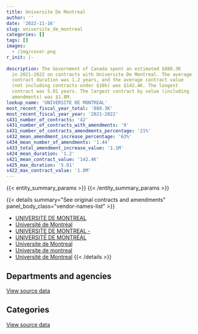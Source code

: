 ```yaml
---
title: Universite De Montreal
author: ''
date: '2022-11-16'
slug: universite_de_montreal
categories: []
tags: []
images:
  - /img/cover.png
r_init: |-
  
description: The Government of Canada spent an estimated $880.3K
  in 2021-2022 on contracts with Universite De Montreal. The average
  contract duration was 1.2 years, and the average contract value
  (not including contracts under $10k) was $142.4K. The longest
  contract was 5.01 years. The largest contract by value (including
  amendments) was $1.8M.
lookup_name: 'UNIVERSITE DE MONTREAL'
most_recent_fiscal_year_total: '880.3K'
most_recent_fiscal_year_year: '2021-2022'
s431_number_of_contracts: '42'
s431_number_of_contracts_with_amendments: '9'
s431_number_of_contracts_amendments_percentage: '21%'
s432_mean_amendment_increase_percentage: '63%'
s434_mean_number_of_amendments: '1.44'
s433_total_amendment_increase_value: '1.1M'
s424_mean_duration: '1.2'
s421_mean_contract_value: '142.4K'
s425_max_duration: '5.01'
s422_max_contract_value: '1.8M'
---
```


<script src="/rmarkdown-libs/htmlwidgets/htmlwidgets.js"></script>
<link href="/rmarkdown-libs/datatables-css/datatables-crosstalk.css" rel="stylesheet" />
<script src="/rmarkdown-libs/datatables-binding/datatables.js"></script>
<script src="/rmarkdown-libs/jquery/jquery-3.6.0.min.js"></script>
<link href="/rmarkdown-libs/dt-core-bootstrap/css/dataTables.bootstrap.min.css" rel="stylesheet" />
<link href="/rmarkdown-libs/dt-core-bootstrap/css/dataTables.bootstrap.extra.css" rel="stylesheet" />
<script src="/rmarkdown-libs/dt-core-bootstrap/js/jquery.dataTables.min.js"></script>
<script src="/rmarkdown-libs/dt-core-bootstrap/js/dataTables.bootstrap.min.js"></script>
<link href="/rmarkdown-libs/crosstalk/css/crosstalk.min.css" rel="stylesheet" />
<script src="/rmarkdown-libs/crosstalk/js/crosstalk.min.js"></script>
<script src="/rmarkdown-libs/htmlwidgets/htmlwidgets.js"></script>
<link href="/rmarkdown-libs/datatables-css/datatables-crosstalk.css" rel="stylesheet" />
<script src="/rmarkdown-libs/datatables-binding/datatables.js"></script>
<script src="/rmarkdown-libs/jquery/jquery-3.6.0.min.js"></script>
<link href="/rmarkdown-libs/dt-core-bootstrap/css/dataTables.bootstrap.min.css" rel="stylesheet" />
<link href="/rmarkdown-libs/dt-core-bootstrap/css/dataTables.bootstrap.extra.css" rel="stylesheet" />
<script src="/rmarkdown-libs/dt-core-bootstrap/js/jquery.dataTables.min.js"></script>
<script src="/rmarkdown-libs/dt-core-bootstrap/js/dataTables.bootstrap.min.js"></script>
<link href="/rmarkdown-libs/crosstalk/css/crosstalk.min.css" rel="stylesheet" />
<script src="/rmarkdown-libs/crosstalk/js/crosstalk.min.js"></script>

{{< entity_summary_params >}}
{{< /entity_summary_params >}}

{{< details summary="See original contracts and amendments" panel_body_class="vendor-names-list" >}}
- [UNIVERSITE DE MONTREAL](https://search.open.canada.ca/en/ct/?sort=contract_value_f%20desc&page=1&search_text=%22UNIVERSITE%20DE%20MONTREAL%22)
- [Université de Montréal](https://search.open.canada.ca/en/ct/?sort=contract_value_f%20desc&page=1&search_text=%22Universit%c3%a9%20de%20Montr%c3%a9al%22)
- [UNIVERSITE DE MONTREAL -](https://search.open.canada.ca/en/ct/?sort=contract_value_f%20desc&page=1&search_text=%22UNIVERSITE%20DE%20MONTREAL%20-%22)
- [UNIVERSITÉ DE MONTRÉAL](https://search.open.canada.ca/en/ct/?sort=contract_value_f%20desc&page=1&search_text=%22UNIVERSIT%c3%89%20DE%20MONTR%c3%89AL%22)
- [Universite de Montreal](https://search.open.canada.ca/en/ct/?sort=contract_value_f%20desc&page=1&search_text=%22Universite%20de%20Montreal%22)
- [Universite de montreal](https://search.open.canada.ca/en/ct/?sort=contract_value_f%20desc&page=1&search_text=%22Universite%20de%20montreal%22)
- [Université de Montreal](https://search.open.canada.ca/en/ct/?sort=contract_value_f%20desc&page=1&search_text=%22Universit%c3%a9%20de%20Montreal%22)
{{< /details >}}

## Departments and agencies

<div id="htmlwidget-1" style="width:100%;height:auto;" class="datatables html-widget"></div>
<script type="application/json" data-for="htmlwidget-1">{"x":{"style":"bootstrap","filter":"none","vertical":false,"data":[["<a href=\"/departments/aafc-aac/\">Agriculture and Agri-Food Canada<\/a>","<a href=\"/departments/cas-satj/\">Courts Administration Service<\/a>","<a href=\"/departments/cfia-acia/\">Canadian Food Inspection Agency<\/a>","<a href=\"/departments/chrc-ccdp/\">Canadian Human Rights Commission<\/a>","<a href=\"/departments/csa-asc/\">Canadian Space Agency<\/a>","<a href=\"/departments/dfo-mpo/\">Fisheries and Oceans Canada<\/a>","<a href=\"/departments/dnd-mdn/\">National Defence<\/a>","<a href=\"/departments/ec/\">Environment and Climate Change Canada<\/a>","<a href=\"/departments/esdc-edsc/\">Employment and Social Development Canada<\/a>","<a href=\"/departments/hc-sc/\">Health Canada<\/a>","<a href=\"/departments/ic/\">Innovation, Science and Economic Development Canada<\/a>","<a href=\"/departments/nrc-cnrc/\">National Research Council Canada<\/a>","<a href=\"/departments/pc/\">Parks Canada<\/a>","<a href=\"/departments/tc/\">Transport Canada<\/a>"],[10464.79,9745.5,186025.63,null,348974.48,141.36,21615.62,17236.8,null,42013.89,null,null,17812.34,32709.43],[12530.21,20737.52,129796.88,null,376768.91,17246.25,24297,52077,12417.3,null,24695.16,null,17861.14,50000],[null,35667.74,230890.42,null,375739.49,17199.13,null,null,null,null,23514.12,null,17812.34,112903.95],[10922.62,3957.57,127030.43,54670,375739.49,17199.13,116356.16,44491.06,null,null,12825.88,84647.74,17812.34,14690]],"container":"<table class=\"table table-striped table-hover row-border order-column display\">\n  <thead>\n    <tr>\n      <th>Department<\/th>\n      <th>2018-2019<\/th>\n      <th>2019-2020<\/th>\n      <th>2020-2021<\/th>\n      <th>2021-2022<\/th>\n    <\/tr>\n  <\/thead>\n<\/table>","options":{"order":[[4,"desc"]],"pageLength":10,"autoWidth":true,"columnDefs":[{"targets":1,"render":"function(data, type, row, meta) {\n    return type !== 'display' ? data : DTWidget.formatCurrency(data, \"$\", 2, 3, \",\", \".\", true, null);\n  }"},{"targets":2,"render":"function(data, type, row, meta) {\n    return type !== 'display' ? data : DTWidget.formatCurrency(data, \"$\", 2, 3, \",\", \".\", true, null);\n  }"},{"targets":3,"render":"function(data, type, row, meta) {\n    return type !== 'display' ? data : DTWidget.formatCurrency(data, \"$\", 2, 3, \",\", \".\", true, null);\n  }"},{"targets":4,"render":"function(data, type, row, meta) {\n    return type !== 'display' ? data : DTWidget.formatCurrency(data, \"$\", 2, 3, \",\", \".\", true, null);\n  }"},{"width":"16%","targets":[1,2,3,4]},{"className":"dt-right","targets":[1,2,3,4]}],"orderClasses":false}},"evals":["options.columnDefs.0.render","options.columnDefs.1.render","options.columnDefs.2.render","options.columnDefs.3.render"],"jsHooks":[]}</script>
<p class="text-right">
<a href="https://github.com/GoC-Spending/contracts-data/tree/main/data/out/vendors/universite_de_montreal/summary_by_fiscal_year_by_department.csv" class="source-data-link btn btn-link">View source data</a>
</p>

## Categories

<div id="htmlwidget-2" style="width:100%;height:auto;" class="datatables html-widget"></div>
<script type="application/json" data-for="htmlwidget-2">{"x":{"style":"bootstrap","filter":"none","vertical":false,"data":[["<a href=\"/categories/facilities_and_construction/\">Facilities and construction<\/a>","<a href=\"/categories/defence/\">Defence<\/a>","<a href=\"/categories/professional_services/\">Professional services<\/a>","<a href=\"/categories/information_technology/\">Information technology<\/a>","<a href=\"/categories/security_and_protection/\">Security and protection<\/a>","<a href=\"/categories/human_capital/\">Human capital<\/a>"],[17709.43,2782.74,647414.79,null,null,18832.88],[24297,null,701713.07,12417.3,null,null],[null,null,813727.18,null,null,null],[10922.62,null,668415.91,null,84647.74,116356.16]],"container":"<table class=\"table table-striped table-hover row-border order-column display\">\n  <thead>\n    <tr>\n      <th>Category<\/th>\n      <th>2018-2019<\/th>\n      <th>2019-2020<\/th>\n      <th>2020-2021<\/th>\n      <th>2021-2022<\/th>\n    <\/tr>\n  <\/thead>\n<\/table>","options":{"order":[[4,"desc"]],"dom":"t","pageLength":30,"autoWidth":true,"columnDefs":[{"targets":1,"render":"function(data, type, row, meta) {\n    return type !== 'display' ? data : DTWidget.formatCurrency(data, \"$\", 2, 3, \",\", \".\", true, null);\n  }"},{"targets":2,"render":"function(data, type, row, meta) {\n    return type !== 'display' ? data : DTWidget.formatCurrency(data, \"$\", 2, 3, \",\", \".\", true, null);\n  }"},{"targets":3,"render":"function(data, type, row, meta) {\n    return type !== 'display' ? data : DTWidget.formatCurrency(data, \"$\", 2, 3, \",\", \".\", true, null);\n  }"},{"targets":4,"render":"function(data, type, row, meta) {\n    return type !== 'display' ? data : DTWidget.formatCurrency(data, \"$\", 2, 3, \",\", \".\", true, null);\n  }"},{"width":"16%","targets":[1,2,3,4]},{"className":"dt-right","targets":[1,2,3,4]}],"orderClasses":false,"lengthMenu":[10,25,30,50,100]}},"evals":["options.columnDefs.0.render","options.columnDefs.1.render","options.columnDefs.2.render","options.columnDefs.3.render"],"jsHooks":[]}</script>
<p class="text-right">
<a href="https://github.com/GoC-Spending/contracts-data/tree/main/data/out/vendors/universite_de_montreal/summary_by_fiscal_year_by_category.csv" class="source-data-link btn btn-link">View source data</a>
</p>
